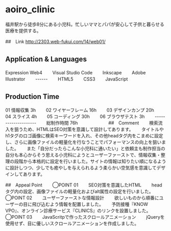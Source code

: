 # aoiro_clinic
福井駅から徒歩8分にある小児科。忙しいママとパパが安心して子供と暮らせる医療を提供する。

##　Link
http://2303.web-fukui.com/14/web01/

## Application & Languages　　
Expression Web4　　
Visual Studio Code　　
Inkscape　　
Adobe Illustrator　　
------　　
HTML5　　
CSS3　　
JavaScript　　
　　
## Production Time　　　　
01 情報収集       3h　　
02 ワイヤーフレーム  16h　　
03 デザインカンプ   20h　　
04 スライス        4h　　
05 コーディング     30h　　
06 ブラウザテスト    3h　　
--------------------　　
総制作時間        76h　　
　　
　　
##　Comment　　
検索流入を狙うため、HTMLはSEO対策を意識して設計してあります。　　
タイトルやh1タグのロゴ画像に検索キーワードを入れ、その他headタグ内をこまめに設定し、さらに画像ファイルの軽量化を行なうことでパフォーマンスの向上を狙いました。　　
また「自分だったらこんな小児科に通いたい」と依頼主も制作担当の自分も本心からそう思える小児科にようとユーザーファーストで、情報収集・整理の段階から本格的に設定を行いました。サイトの情報は知りたい順になるように設計しつつ、少しでも癒やしを与えられるよう柔らかい空気感を意識してデザインしてあります。　　


##　Appeal Point　　
◯POINT 01　　
SEO対策を意識したHTML　　
headタグ内の設定、画像ファイルの軽量化およびalt属性の設定を行いました。　　
　　
◯POINT 02　　
ユーザーファーストな情報設計　　
欲しいものから順番にユーザーの目に飛び込むよう情報を配置しました。　　
予防接種『KNOW　VPO』、オンライン診療サービス『CLINICS』のリンクを設置しました。　　
　　
◯POINT 03　　
JavaScritpで作ったスクロールアニメーション　　
jQueryを使用せず、目に優しいスクロールアニメーションを作成しました。　　
